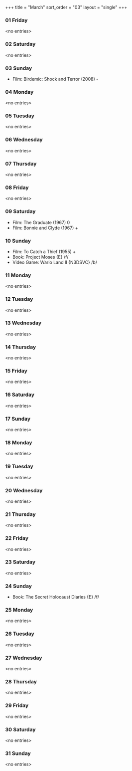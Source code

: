 +++
title = "March"
sort_order = "03"
layout = "single"
+++

### 01 Friday


\<no entries\>



### 02 Saturday


\<no entries\>



### 03 Sunday


* Film: Birdemic: Shock and Terror (2008) -


### 04 Monday


\<no entries\>



### 05 Tuesday


\<no entries\>



### 06 Wednesday


\<no entries\>



### 07 Thursday


\<no entries\>



### 08 Friday


\<no entries\>



### 09 Saturday


* Film: The Graduate (1967) 0
* Film: Bonnie and Clyde (1967) +


### 10 Sunday


* Film: To Catch a Thief (1955) +
* Book: Project Moses {E} /f/
* Video Game: Wario Land II {N3DSVC} /b/


### 11 Monday


\<no entries\>



### 12 Tuesday


\<no entries\>



### 13 Wednesday


\<no entries\>



### 14 Thursday


\<no entries\>



### 15 Friday


\<no entries\>



### 16 Saturday


\<no entries\>



### 17 Sunday


\<no entries\>



### 18 Monday


\<no entries\>



### 19 Tuesday


\<no entries\>



### 20 Wednesday


\<no entries\>



### 21 Thursday


\<no entries\>



### 22 Friday


\<no entries\>



### 23 Saturday


\<no entries\>



### 24 Sunday


* Book: The Secret Holocaust Diaries {E} /f/


### 25 Monday


\<no entries\>



### 26 Tuesday


\<no entries\>



### 27 Wednesday


\<no entries\>



### 28 Thursday


\<no entries\>



### 29 Friday


\<no entries\>



### 30 Saturday


\<no entries\>



### 31 Sunday


\<no entries\>


